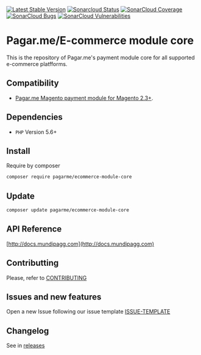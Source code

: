 
[![Latest Stable Version](https://poser.pugx.org/pagarme/ecommerce-module-core/v/stable)](https://packagist.org/packages/pagarme/ecommerce-module-core)
[![Sonarcloud Status](https://sonarcloud.io/api/project_badges/measure?project=pagarme_ecommerce-module-core&metric=alert_status)](https://sonarcloud.io/dashboard?id=pagarme_ecommerce-module-core)
[![SonarCloud Coverage](https://sonarcloud.io/api/project_badges/measure?project=pagarme_ecommerce-module-core&metric=coverage)](https://sonarcloud.io/component_measures/metric/coverage/list?id=pagarme_ecommerce-module-core)
[![SonarCloud Bugs](https://sonarcloud.io/api/project_badges/measure?project=pagarme_ecommerce-module-core&metric=bugs)](https://sonarcloud.io/component_measures/metric/reliability_rating/list?id=pagarme_ecommerce-module-core)
[![SonarCloud Vulnerabilities](https://sonarcloud.io/api/project_badges/measure?project=pagarme_ecommerce-module-core&metric=vulnerabilities)](https://sonarcloud.io/component_measures/metric/security_rating/list?id=pagarme_ecommerce-module-core)

# Pagar.me/E-commerce module core

This is the repository of Pagar.me's payment module core for all supported e-commerce platfforms.

## Compatibility
-   [Pagar.me Magento payment module for Magento 2.3+](https://github.com/pagarme/magento2).

## Dependencies
*   ``PHP`` Version 5.6+

## Install
Require by composer

```bash
composer require pagarme/ecommerce-module-core
```

## Update

```bash
composer update pagarme/ecommerce-module-core
```

## API Reference

[http://docs.mundipagg.com](http://docs.mundipagg.com)

## Contributting
Please, refer to [CONTRIBUTING](.github/CONTRIBUTING.md)

## Issues and new features
Open a new Issue following our issue template [ISSUE-TEMPLATE](.github/ISSUE-TEMPLATE.md)

## Changelog
See in [releases](https://github.com/pagarme/ecommerce-module-core/releases) 
